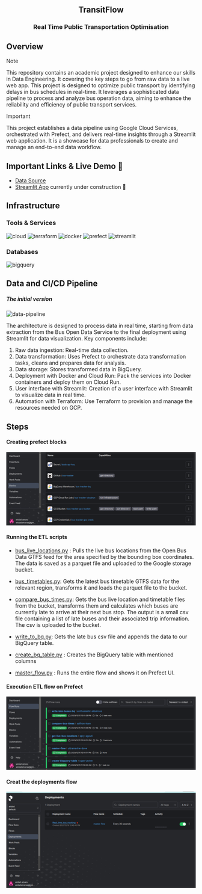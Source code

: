 <h2 align="center">TransitFlow</h2>
<h3 align="center">Real Time Public Transportation Optimisation</h3>

## Overview

> [!NOTE]
> This repository contains an academic project designed to enhance our skills in Data Engineering. It covering the key steps to go from raw data to a live web app. This project is designed to optimize public transport by identifying delays in bus schedules in real-time. It leverages a sophisticated data pipeline to process and analyze bus operation data, aiming to enhance the reliability and efficiency of public transport services.

> [!IMPORTANT] 
> This project establishes a data pipeline using Google Cloud Services, orchestrated with Prefect, and delivers real-time insights through a Streamlit web application. It is a showcase for data professionals to create and manage an end-to-end data workflow.

## Important Links & Live Demo 🚀

- [Data Source](https://data.bus-data.dft.gov.uk/)
- [Streamlit App](#) currently under construction 🔨

## Infrastructure

### Tools & Services

![cloud](https://img.shields.io/badge/Google_Cloud-4285F4?style=flat-square&logo=googlecloud&logoColor=white) ![terraform](https://img.shields.io/badge/Terraform-844FBA?style=flat-square&logo=terraform&logoColor=white) ![docker](https://img.shields.io/badge/Docker-2496ED?style=flat-square&logo=docker&logoColor=white) ![prefect](https://img.shields.io/badge/-Prefect-070E10?style=flat-square&logo=prefect) ![streamlit](https://img.shields.io/badge/Streamlit-FF4B4B?style=flat-square&logo=streamlit&logoColor=white)

### Databases

![bigquery](https://img.shields.io/badge/BigQuery-669DF6?style=flat-square&logo=googlebigquery&logoColor=white)

## Data and CI/CD Pipeline

##### The initial version

![data-pipeline](https://storage.googleapis.com/bus_tracker_files/init_architecture.png)

The architecture is designed to process data in real time, starting from data extraction from the Bus Open Data Service to the final deployment using Streamlit for data visualization. Key components include:

1. Raw data ingestion: Real-time data collection.
2. Data transformation: Uses Prefect to orchestrate data transformation tasks, cleans and prepares data for analysis.
3. Data storage: Stores transformed data in BigQuery.
4. Deployment with Docker and Cloud Run: Pack the services into Docker containers and deploy them on Cloud Run.
5. User interface with Streamlit: Creation of a user interface with Streamlit to visualize data in real time.
6. Automation with Terraform: Use Terraform to provision and manage the resources needed on GCP.



## Steps

#### Creating prefect blocks

![Prefect blocks](https://github.com/transitFlowProject/TransitFlow/blob/dde07f10f782005cfcf776d3d2900ae0cf98a338/Public/Public/Images/creat_prefect_blocks.png)

#### Running the ETL scripts 
- [bus_live_locations.py](https://github.com/transitFlowProject/TransitFlow/blob/1644646cd21fe61d5513d76f28e137412629506c/ETL/bus_live_locations.py) : Pulls the live bus locations from the Open Bus Data GTFS feed for the area specified by the bounding box coordinates. The data is saved as a parquet file and uploaded to the Google storage bucket.

- [bus_timetables.py](https://github.com/transitFlowProject/TransitFlow/blob/1644646cd21fe61d5513d76f28e137412629506c/ETL/bus_timetables.py): Gets the latest bus timetable GTFS data for the relevant region, transforms it and loads the parquet file to the bucket.

- [compare_bus_times.py](https://github.com/transitFlowProject/TransitFlow/blob/1644646cd21fe61d5513d76f28e137412629506c/ETL/compare_bus_times.py): Gets the bus live location and timetable files from the bucket, transforms them and calculates which buses are currently late to arrive at their next bus stop. The output is a small csv file containing a list of late buses and their associated trip information. The csv is uploaded to the bucket.

- [write_to_bq.py](https://github.com/transitFlowProject/TransitFlow/blob/1644646cd21fe61d5513d76f28e137412629506c/ETL/write_to_bq.py): Gets the late bus csv file and appends the data to our BigQuery table.

- [create_bq_table.py](https://github.com/transitFlowProject/TransitFlow/blob/1644646cd21fe61d5513d76f28e137412629506c/ETL/create_bq_table.py) : Creates the BigQuery table with mentioned columns

- [master_flow.py](https://github.com/transitFlowProject/TransitFlow/blob/1644646cd21fe61d5513d76f28e137412629506c/ETL/master_flow.py) : Runs the entire flow and shows it on Prefect UI.

#### Execution ETL flow on Prefect
![ETL flow execution with Prefect](https://github.com/transitFlowProject/TransitFlow/blob/e01e46db37d70848a63d4ffcb9fffbae118e03b3/Public/Public/Images/exucution_ETL_flow.png)

#### Creat the deployments flow 

![Created the deployments to manage flow scheduling](https://github.com/transitFlowProject/TransitFlow/blob/0bf195e368d1e7e0137005d9cc6b17371426d861/Public/Public/Images/Prefect_deployement_flow.png)